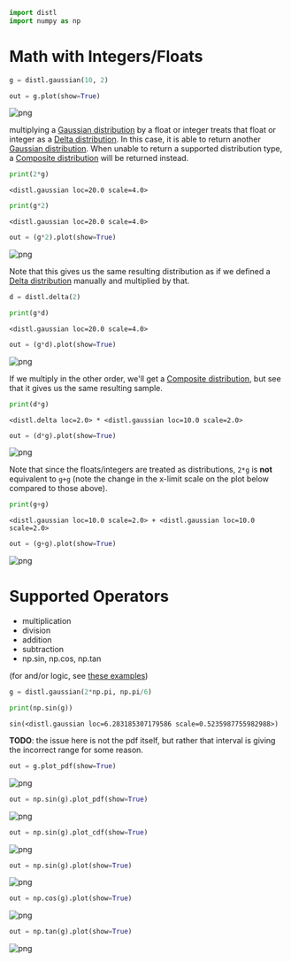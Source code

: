 ```python
import distl
import numpy as np
```

# Math with Integers/Floats


```python
g = distl.gaussian(10, 2)
```


```python
out = g.plot(show=True)
```


![png](math_files/math_3_0.png)


multiplying a [Gaussian distribution](../api/Gaussian.md) by a float or integer treats that float or integer as a [Delta distribution](../api/Delta.md).  In this case, it is able to return another [Gaussian distribution](../api/Gaussian.md).  When unable to return a supported distribution type, a [Composite distribution](../api/Composite.md) will be returned instead.


```python
print(2*g)
```

    <distl.gaussian loc=20.0 scale=4.0>



```python
print(g*2)
```

    <distl.gaussian loc=20.0 scale=4.0>



```python
out = (g*2).plot(show=True)
```


![png](math_files/math_7_0.png)


Note that this gives us the same resulting distribution as if we defined a [Delta distribution](../api/Delta.md) manually and multiplied by that.


```python
d = distl.delta(2)
```


```python
print(g*d)
```

    <distl.gaussian loc=20.0 scale=4.0>



```python
out = (g*d).plot(show=True)
```


![png](math_files/math_11_0.png)


If we multiply in the other order, we'll get a [Composite distribution](../api/Composite.md), but see that it gives us the same resulting sample.


```python
print(d*g)
```

    <distl.delta loc=2.0> * <distl.gaussian loc=10.0 scale=2.0>



```python
out = (d*g).plot(show=True)
```


![png](math_files/math_14_0.png)


Note that since the floats/integers are treated as distributions, `2*g` is **not** equivalent to `g+g` (note the change in the x-limit scale on the plot below compared to those above).


```python
print(g+g)
```

    <distl.gaussian loc=10.0 scale=2.0> + <distl.gaussian loc=10.0 scale=2.0>



```python
out = (g+g).plot(show=True)
```


![png](math_files/math_17_0.png)


# Supported Operators

* multiplication
* division
* addition
* subtraction
* np.sin, np.cos, np.tan

(for and/or logic, see [these examples](and_or.md))


```python
g = distl.gaussian(2*np.pi, np.pi/6)
```


```python
print(np.sin(g))
```

    sin(<distl.gaussian loc=6.283185307179586 scale=0.5235987755982988>)


**TODO**: the issue here is not the pdf itself, but rather that interval is giving the incorrect range for some reason.


```python
out = g.plot_pdf(show=True)
```


![png](math_files/math_22_0.png)



```python
out = np.sin(g).plot_pdf(show=True)
```


![png](math_files/math_23_0.png)



```python
out = np.sin(g).plot_cdf(show=True)
```


![png](math_files/math_24_0.png)



```python
out = np.sin(g).plot(show=True)
```


![png](math_files/math_25_0.png)



```python
out = np.cos(g).plot(show=True)
```


![png](math_files/math_26_0.png)



```python
out = np.tan(g).plot(show=True)
```


![png](math_files/math_27_0.png)



```python

```
